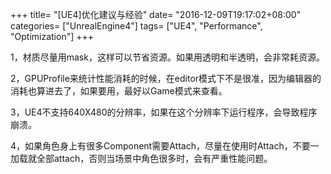 +++
title= "[UE4]优化建议与经验"
date= "2016-12-09T19:17:02+08:00"
categories= ["UnrealEngine4"]
tags= ["UE4", "Performance", "Optimization"]
+++


1，材质尽量用mask，这样可以节省资源。如果用透明和半透明，会非常耗资源。

2，GPUProfile来统计性能消耗的时候，在editor模式下不是很准，因为编辑器的消耗也算进去了，如果要用，最好以Game模式来查看。

3，UE4不支持640X480的分辨率，如果在这个分辨率下运行程序，会导致程序崩溃。

4，如果角色身上有很多Component需要Attach，尽量在使用时Attach，不要一加载就全部attach，否则当场景中角色很多时，会有严重性能问题。